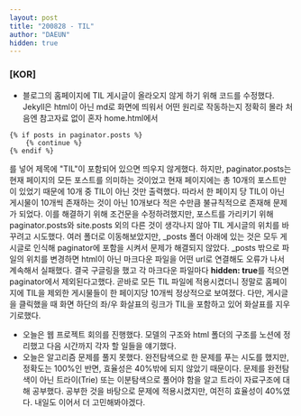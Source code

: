 ```yaml
---
layout: post
title: "200828 - TIL"
author: "DAEUN"
hidden: true
---
```


### [KOR]
* 블로그의 홈페이지에 TIL 게시글이 올라오지 않게 하기 위해 코드를 수정했다. Jekyll은 html이 아닌 md로 화면에 띄워서 어떤 원리로 작동하는지 정확히 몰라 처음엔 참고자료 없이 혼자 home.html에서 
``` 
{% if posts in paginator.posts %}
	{% continue %}
{% endif %}
```
를 넣어 제목에 "TIL"이 포함되어 있으면 띄우지 않게했다. 하지만, paginator.posts는 현재 페이지의 모든 포스트를 의미하는 것이었고 현재 페이지에는 총 10개의 포스트만이 있었기 때문에 10개 중 TIL이 아닌 것만 출력했다. 따라서 한 페이지 당 TIL이 아닌 게시물이 10개씩 존재하는 것이 아닌 10개보다 적은 수만큼 불규칙적으로 존재해 문제가 되었다. 이를 해결하기 위해 조건문을 수정하려했지만, 포스트를 가리키기 위해 paginator.posts와 site.posts 외의 다른 것이 생각나지 않아 TIL 게시글의 위치를 바꾸려고 시도했다. 여러 폴더로 이동해보았지만, \_posts 폴더 아래에 있는 것은 모두 게시글로 인식해 paginator에 포함을 시켜서 문제가 해결되지 않았다. \_posts 밖으로 파일의 위치를 변경하면 html이 아닌 마크다운 파일을 어떤 url로 연결해도 오류가 나서 계속해서 실패했다. 결국 구글링을 했고 각 마크다운 파일마다 **hidden: true**를 적으면 paginator에서 제외된다고했다. 곧바로 모든 TIL 파일에 적용시켰더니 정말로 홈페이지에 TIL을 제외한 게시물들이 한 페이지당 10개씩 정상적으로 보여졌다. 다만, 게시글을 클릭했을 때 화면 하단의 좌/우 화살표의 링크가 TIL을 포함하고 있어 화살표를 지우기로했다.
* 오늘은 웹 프로젝트 회의를 진행했다. 모델의 구조와 html 폴더의 구조를 노션에 정리했고 다음 시간까지 각자 할 일들을 얘기했다.
* 오늘은 알고리즘 문제를 풀지 못했다. 완전탐색으로 한 문제를 푸는 시도를 했지만, 정확도는 100%인 반면, 효율성은 40%밖에 되지 않았기 때문이다. 문제를 완전탐색이 아닌 트라이(Trie) 또는 이분탐색으로 풀어야 함을 알고 트라이 자료구조에 대해 공부했다. 공부한 것을 바탕으로 문제에 적용시켰지만, 여전히 효율성이 40%였다. 내일도 이어서 더 고민해봐야겠다.